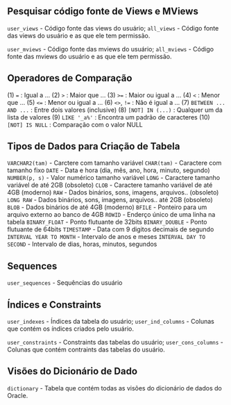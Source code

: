## Pesquisar código fonte de Views e MViews

`user_views` - Código fonte das views do usuário;
`all_views` - Código fonte das views do usuário e as que ele tem permissão.

`user_mviews` - Código fonte das mviews do usuário;
`all_mviews` - Código fonte das mviews do usuário e as que ele tem permissão.

## Operadores de Comparação

(1)  `=`                      : Igual a ...
(2)  `>`                      : Maior que ...
(3)  `>=`                     : Maior ou igual a ...
(4)  `<`                      : Menor que ...
(5)  `<=`                     : Menor ou igual a ...
(6)  `<>`, `!=`               : Não é igual a ...
(7)  `BETWEEN ... AND ...`    : Entre dois valores (inclusive)
(8)  `[NOT] IN (...)`         : Qualquer um da lista de valores
(9)  `LIKE '_a%'`             : Encontra um padrão de caracteres
(10) `[NOT] IS NULL`          : Comparação com o valor NULL

## Tipos de Dados para Criação de Tabela

`VARCHAR2(tam)` - Carctere com tamanho variável
`CHAR(tam)` - Caractere com tamanho fixo
`DATE` - Data e hora (dia, mês, ano, hora, minuto, segundo)
`NUMBER(p, s)` - Valor numérico tamanho variável
`LONG` - Caractere tamanho variável de até 2GB (obsoleto)
`CLOB` - Caractere tamanho variável de até 4GB (moderno)
`RAW` - Dados binários, sons, imagens, arquivos.. (obsoleto)
`LONG RAW` - Dados binários, sons, imagens, arquivos.. até 2GB (obsoleto)
`BLOB` - Dados binários de até 4GB (moderno)
`BFILE` - Ponteiro para um arquivo externo ao banco de 4GB
`ROWID` - Enderço único de uma linha na tabela
`BINARY_FLOAT` - Ponto flutuante de 32bits
`BINARY_DOUBLE` - Ponto flutuante de 64bits
`TIMESTAMP` - Data com 9 digitos decimais de segundo
`INTERVAL YEAR TO MONTH` - Intervalo de anos e meses
`INTERVAL DAY TO SECOND` - Intervalo de dias, horas, minutos, segundos


## Sequences

`user_sequences` - Sequências do usuário

## Índices e Constraints

`user_indexes` - Índices da tabela do usuário;
`user_ind_columns` - Colunas que contém os índices criados pelo usuário.

`user_constraints` - Constraints das tabelas do usuário;
`user_cons_columns` - Colunas que contém contraints das tabelas do usuário.


## Visões do Dicionário de Dado

`dictionary` - Tabela que contém todas as visões do dicionário de dados do Oracle.
